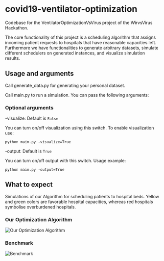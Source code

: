 # covid19-ventilator-optimization

Codebase for the VentilatorOptimizationVsVirus project of the WirvsVirus Hackathon.

The core functionality of this project is a scheduling algorithm that assigns incoming patient requests to hospitals that have reasonable capacities left. Furthermore we have functionalities to generate arbitrary datasets, simulate different schedulers on generated instances, and visualize simulation results.

## Usage and arguments

Call generate_data.py for generating your personal dataset.

Call main.py to run a simulation.
You can pass the following arguments:

### Optional arguments

-visualize: Default is `False`

You can turn on/off visualization using this switch. To enable visualization use:

`python main.py -visualize=True`

-output: Default is `True`

You can turn on/off output with this switch. Usage example:

`python main.py -output=True`

## What to expect

Simulations of our Algorithm for scheduling patients to hospital beds. Yellow and green colors are favorable hospital capacities, whereas red hospitals symbolise overburdened hospitals.

### Our Optimization Algorithm

![Our Optimization Algorithm](https://raw.githubusercontent.com/jp172/covid19-ventilator-optimization/master/data/vis-output/with-optimization.png)

### Benchmark

![Benchmark](https://raw.githubusercontent.com/jp172/covid19-ventilator-optimization/master/data/vis-output/without-optimization.png)


